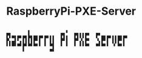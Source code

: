 # RaspberryPi-PXE-Server

```

▄▖      ▌           ▄▖▘  ▄▖▖▖▄▖  ▄▖          
▙▘▀▌▛▘▛▌▛▌█▌▛▘▛▘▌▌  ▙▌▌  ▙▌▚▘▙▖  ▚ █▌▛▘▌▌█▌▛▘
▌▌█▌▄▌▙▌▙▌▙▖▌ ▌ ▙▌  ▌ ▌  ▌ ▌▌▙▖  ▄▌▙▖▌ ▚▘▙▖▌ 
      ▌         ▄▌                           

```                                                                                                         
